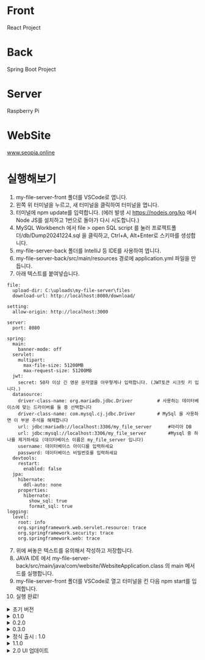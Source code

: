 # Front

React Project

# Back

Spring Boot Project

# Server

Raspberry Pi

# WebSite

www.seopia.online

# 실행해보기
1. my-file-server-front 폴더를 VSCode로 엽니다.
2. 왼쪽 위 터미널을 누르고, 새 터미널을 클릭하여 터미널을 엽니다.
3. 터미널에 npm update를 입력합니다. (에러 발생 시 https://nodejs.org/ko 에서 Node JS를 설치하고 1번으로 돌아가 다시 시도합니다.)
4. MySQL Workbench 에서 file > open SQL script 를 눌러 프로젝트폴더/db/Dump20241224.sql 을 클릭하고, Ctrl+A, Alt+Enter로 스키마를 생성합니다.
5. my-file-server-back 폴더를 IntelliJ 등 IDE를 사용하여 엽니다.
6. my-file-server-back/src/main/resources 경로에 application.yml 파일을 만듭니다.
7. 아래 텍스트를 붙여넣습니다.
```
file:
  upload-dir: C:\uploads\my-file-server\files
  download-url: http://localhost:8080/download/

setting:
  allow-origin: http://localhost:3000

server:
  port: 8080

spring:
  main:
    banner-mode: off
  servlet:
    multipart:
      max-file-size: 51200MB
      max-request-size: 51200MB
  jwt:
    secret: 50자 이상 긴 영문 문자열을 아무렇게나 입력합니다. (JWT토큰 시크릿 키 입니다.)
  datasource:
    driver-class-name: org.mariadb.jdbc.Driver         # 사용하는 데이터베이스에 맞는 드라이버를 둘 중 선택합니다
    driver-class-name: com.mysql.cj.jdbc.Driver        # MySql 을 사용하면 이 부분 주석을 해제합니다
    url: jdbc:mariadb://localhost:3306/my_file_server      #마리아 DB
    url: jdbc:mysql://localhost:3306/my_file_server        #Mysql 중 하나를 제거하세요 (데이터베이스 이름은 my_file_server 입니다)
    username: 데이터베이스 아이디를 입력하세요
    password: 데이터베이스 비밀번호를 입력하세요
  devtools:
    restart:
      enabled: false
  jpa:
    hibernate:
      ddl-auto: none
    properties:
      hibernate:
        show_sql: true
        format_sql: true
logging:
  level:
    root: info
    org.springframework.web.servlet.resource: trace
    org.springframework.security: trace
    org.springframework.web: trace

```
7. 위에 써놓은 텍스트를 유의해서 작성하고 저장합니다.
8. JAVA IDE 에서 my-file-server-back/src/main/java/com/website/WebsiteApplication.class 의 main 메서드를 실행합니다.
9. my-file-server-front 폴더를 VSCode로 열고 터미널을 킨 다음 npm start를 입력합니다.
10. 실행 완료!
    

<details>
  <summary>초기 버전</summary>

![image](https://github.com/user-attachments/assets/2b515e3c-ad64-4da1-9040-14449326082f)
- 배포!!
- 파일 업로드 현
- 파일 업로드 기능
- 파일 다운로드 기능Add commentMore actions
- 로그인, 로그아웃 기능
</details>
<details>
  <summary>0.1.0</summary>
  
![image](https://github.com/user-attachments/assets/33abaeae-e5b2-4b4f-bc71-d73a5e4ed358)
- 다운로드 카운트 추가 => 실제 정상 작동 가능
- 파일 날짜 기준 정렬 => 최신 순으로 정렬
- 로그인 관련 로직 버그 수정 => 토큰이 만료되면 메세지 출력 무한 반복 버그
- 페이징 처리 => pagination 라이브러리, JPA Page 객체 활용
- 파일 이름 입력 모달 => 파일 업로드 시 모달에 파일 이름을 입력
- 업로드 성공 시 메세지 => 업로드 성공 시 메세지 출력
- 모달 창 UX 향상을 위한 단축키 ESC, Enter 등..
- 파일 업로드 버튼 디자인 개선
- 파일 삭제 가능 => 영구적인 삭제
- 업로드 날짜 디자인 개선
- 모바일 페이지 개선
</details>

<details>
  <summary>0.2.0</summary>
  
- 파일 이름 확장자도 같이 저장 => 파일이름.png
- 삭제 아이콘 휴지통 모양으로 변경
- 파일 용량 표시
- 모바일 화면 UI 개선
</details>

<details>
  <summary>0.3.0</summary>
  
  - 모바일 사진 이름 클릭시 사진 미리보기 가능
- 개인, 공용 자료실 출시
- 모바일 업로드 버튼 css 버그 수정
- 최적화
- https 인증서 발급
</details>

<details>
  <summary>정식 출시 : 1.0</summary>
  
  ![image](https://github.com/user-attachments/assets/7f452218-af7e-4b10-ba84-9590ac92a633)
  - UI 개편
- 모든 기능 모바일 환경 완벽 호환
- 개인 클라우드 대 개편
- 개인 클라우드에서 폴더를 사용하여 파일 관리 로직 출시
- 관리자 페이지 출시
- 자유 게시판 출시
- 그룹(팀) 클라우드 체험 버전 출시
- 다른 유저 마이페이지 활동 관찰 기능 출시
- 회원 가입 요청 추가
- 회원 가입 아이디, 비밀번호 검사 로직 추가
</details>

<details>
  <summary>1.1.0</summary>
  
  - 사이트 소개 페이지 생성
- 개인 클라우드 대용량 파일 UI, 기능 업데이트
- 마이페이지 자기소개 추가
- 파일 업로드 진행 % 추가
</details>

<details>
  <summary>2.0 UI 업데이트</summary>
  
  상세 설명은 커밋 메세지 참고
  ![image](https://github.com/user-attachments/assets/053994c4-dcea-4695-bcd3-526445c71ef3)
![image](https://github.com/user-attachments/assets/05bf3ff4-ec84-4dc4-8532-7663fc7a9b78)
![image](https://github.com/user-attachments/assets/7616b71b-adec-4c86-bbae-4b950cf977ed)
![image](https://github.com/user-attachments/assets/64453bb2-63b4-4a2c-9732-e0eb7cad9d17)
![image](https://github.com/user-attachments/assets/2ffe4c01-a0e1-4ce0-9554-9a35b92f2ee4)
</details>



